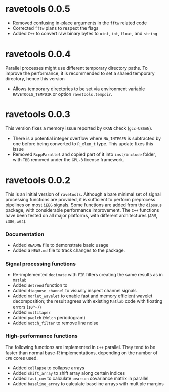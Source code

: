 # ravetools 0.0.5

* Removed confusing in-place arguments in the `fftw` related code
* Corrected `fftw` plans to respect the flags
* Added `C++` to convert raw binary bytes to `uint`, `int`, `float`, and `string`

# ravetools 0.0.4

Parallel processes might use different temporary directory paths. To improve the performance, it is recommended to set a shared temporary directory, hence this version

* Allows temporary directories to be set via environment variable `RAVETOOLS_TEMPDIR` or option `ravetools.tempdir`. 

# ravetools 0.0.3

This version fixes a memory issue reported by `CRAN` check (`gcc-UBSAN`). 

* There is a potential integer overflow where `NA_INTEGER` is subtracted by one before being converted to `R_xlen_t` type. This update fixes this issue
* Removed `RcppParallel` and copied part of it into `inst/include` folder, with `TBB` removed under the `GPL-3` license framework.


# ravetools 0.0.2

This is an initial version of `ravetools`. Although a bare minimal set of signal processing functions are provided, it is sufficient to perform preprocess pipelines on most `iEEG` signals. Some functions are added from the `dipsaus` package, with considerable performance improvement. The `C++` functions have been tested on all major platforms, with different architectures (`ARM`, `i386`, `x64`).

### Documentation

* Added `README` file to demonstrate basic usage
* Added a `NEWS.md` file to track changes to the package.

### Signal processing functions
* Re-implemented `decimate` with `FIR` filters creating the same results as in `Matlab`
* Added `detrend` function to 
* Added `diagnose_channel` to visually inspect channel signals
* Added `morlet_wavelet` to enable fast and memory efficient wavelet decomposition; the result agrees with existing `Matlab` code with floating errors (`10^-7`)
* Added `multitaper`
* Added `pwelch` (`Welch` periodogram)
* Added `notch_filter` to remove line noise

### High-performance functions

The following functions are implemented in `C++` parallel. They tend to be faster than normal base-R implementations, depending on the number of `CPU` cores used.

* Added `collapse` to collapse arrays
* Added `shift_array` to shift array along certain indices
* Added `fast_cov` to calculate `pearson` covariance matrix in parallel
* Added `baseline_array` to calculate baseline arrays with multiple margins
